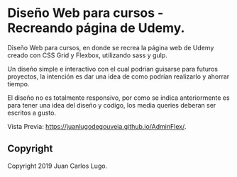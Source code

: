 # Diseño Web para cursos - Recreando página de Udemy.

Diseño Web para cursos, en donde se recrea la página web de Udemy creado con CSS Grid y Flexbox, utilizando sass y gulp.

Un diseño simple e interactivo con el cual podrían guisarse para futuros proyectos, la intención es dar una idea de como podrían realizarlo y ahorrar tiempo.

El diseño no es totalmente responsivo, por como se indica anteriormente es para tener una idea del diseño y codigo, los media queries deberan ser escritos a gusto.

Vista Previa: https://juanlugodegouveia.github.io/AdminFlex/.

## Copyright

Copyright 2019 Juan Carlos Lugo.
